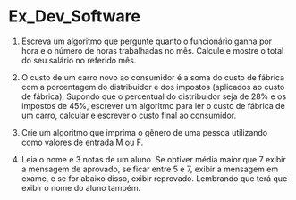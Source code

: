 # Ex_Dev_Software

1) Escreva um algoritmo que pergunte quanto o funcionário ganha por hora
e o número de horas trabalhadas no mês. Calcule e mostre o total do seu
salário no referido mês.

2) O custo de um carro novo ao consumidor é a soma do custo de fábrica
com a porcentagem do distribuidor e dos impostos (aplicados ao custo de
fábrica). Supondo que o percentual do distribuidor seja de 28% e os
impostos de 45%, escrever um algoritmo para ler o custo de fábrica de um
carro, calcular e escrever o custo final ao consumidor.

3) Crie um algoritmo que imprima o gênero de uma pessoa utilizando como
valores de entrada M ou F.

4) Leia o nome e 3 notas de um aluno. Se obtiver média maior que 7 exibir a
mensagem de aprovado, se ficar entre 5 e 7, exibir a mensagem em exame, e
se for abaixo disso, exibir reprovado. Lembrando que terá que exibir o nome
do aluno também.
